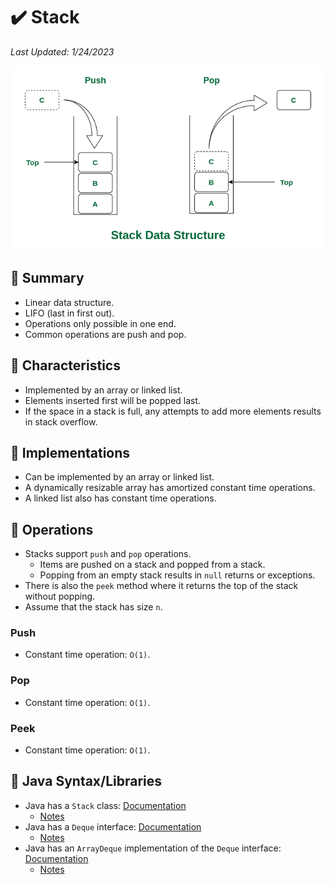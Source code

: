 # :heavy_check_mark: Stack
*Last Updated: 1/24/2023*

![Image of a stack](../../../images/data-structures/linear/stack/stack.png)

## :round_pushpin: Summary
- Linear data structure.
- LIFO (last in first out).
- Operations only possible in one end.
- Common operations are push and pop.

## :round_pushpin: Characteristics
- Implemented by an array or linked list.
- Elements inserted first will be popped last.
- If the space in a stack is full, any attempts to add more elements results in stack overflow.

## :round_pushpin: Implementations
- Can be implemented by an array or linked list.
- A dynamically resizable array has amortized constant time operations.
- A linked list also has constant time operations.

## :round_pushpin: Operations
- Stacks support `push` and `pop` operations.
  - Items are pushed on a stack and popped from a stack.
  - Popping from an empty stack results in `null` returns or exceptions.
- There is also the `peek` method where it returns the top of the stack without popping.
- Assume that the stack has size `n`.
### Push
- Constant time operation: `O(1)`.

### Pop
- Constant time operation: `O(1)`.

### Peek
- Constant time operation: `O(1)`.

## :round_pushpin: Java Syntax/Libraries
- Java has a `Stack` class: [Documentation](https://docs.oracle.com/javase/7/docs/api/java/util/Stack.html)
  - [Notes](java-stack.md)
- Java has a `Deque` interface: [Documentation](https://docs.oracle.com/javase/7/docs/api/java/util/Deque.html)
  - [Notes](java-deque.md)
- Java has an `ArrayDeque` implementation of the `Deque` interface: [Documentation](https://docs.oracle.com/javase/7/docs/api/java/util/ArrayDeque.html)
  - [Notes](java-arraydeque.md)
